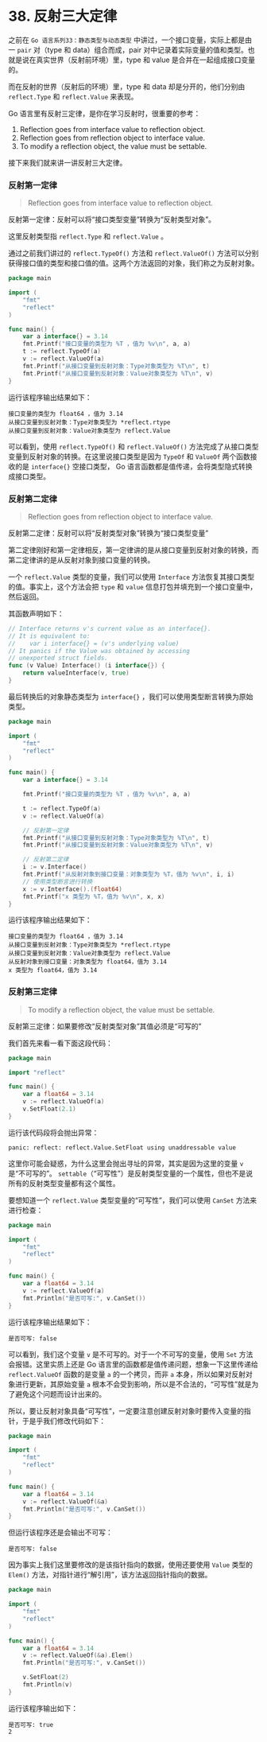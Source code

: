 # 38. 反射三大定律

之前在 `Go 语言系列33：静态类型与动态类型` 中讲过，一个接口变量，实际上都是由一 `pair` 对（type 和 data）组合而成，pair 对中记录着实际变量的值和类型。也就是说在真实世界（反射前环境）里，type 和 value 是合并在一起组成接口变量的。

而在反射的世界（反射后的环境）里，type 和 data 却是分开的，他们分别由 `reflect.Type` 和 `reflect.Value` 来表现。

Go 语言里有反射三定律，是你在学习反射时，很重要的参考：

1. Reflection goes from interface value to reflection object.
2. Reflection goes from reflection object to interface value.
3. To modify a reflection object, the value must be settable.

接下来我们就来讲一讲反射三大定律。

### 反射第一定律

> Reflection goes from interface value to reflection object.

反射第一定律：反射可以将“接口类型变量”转换为“反射类型对象”。

这里反射类型指 `reflect.Type` 和 `reflect.Value` 。

通过之前我们讲过的 `reflect.TypeOf()` 方法和 `reflect.ValueOf()` 方法可以分别获得接口值的类型和接口值的值。这两个方法返回的对象，我们称之为反射对象。

```go
package main

import (
	"fmt"
	"reflect"
)

func main() {
	var a interface{} = 3.14
	fmt.Printf("接口变量的类型为 %T ，值为 %v\n", a, a)
	t := reflect.TypeOf(a)
	v := reflect.ValueOf(a)
	fmt.Printf("从接口变量到反射对象：Type对象类型为 %T\n", t)
	fmt.Printf("从接口变量到反射对象：Value对象类型为 %T\n", v)
}
```

运行该程序输出结果如下：

```
接口变量的类型为 float64 ，值为 3.14
从接口变量到反射对象：Type对象类型为 *reflect.rtype
从接口变量到反射对象：Value对象类型为 reflect.Value
```

可以看到，使用 `reflect.TypeOf()` 和 `reflect.ValueOf()` 方法完成了从接口类型变量到反射对象的转换。在这里说接口类型是因为 `TypeOf` 和 `ValueOf` 两个函数接收的是 `interface{}` 空接口类型， Go 语言函数都是值传递，会将类型隐式转换成接口类型。

### 反射第二定律

> Reflection goes from reflection object to interface value.

反射第二定律：反射可以将“反射类型对象”转换为“接口类型变量”

第二定律刚好和第一定律相反，第一定律讲的是从接口变量到反射对象的转换，而第二定律讲的是从反射对象到接口变量的转换。

一个 `reflect.Value` 类型的变量，我们可以使用 `Interface` 方法恢复其接口类型的值。事实上，这个方法会把 `type` 和 `value` 信息打包并填充到一个接口变量中，然后返回。

其函数声明如下：

```go
// Interface returns v's current value as an interface{}.
// It is equivalent to:
//    var i interface{} = (v's underlying value)
// It panics if the Value was obtained by accessing
// unexported struct fields.
func (v Value) Interface() (i interface{}) {
    return valueInterface(v, true)
}
```

最后转换后的对象静态类型为 `interface{}` ，我们可以使用类型断言转换为原始类型。

```go
package main

import (
	"fmt"
	"reflect"
)

func main() {
	var a interface{} = 3.14

	fmt.Printf("接口变量的类型为 %T ，值为 %v\n", a, a)

	t := reflect.TypeOf(a)
	v := reflect.ValueOf(a)

	// 反射第一定律
	fmt.Printf("从接口变量到反射对象：Type对象类型为 %T\n", t)
	fmt.Printf("从接口变量到反射对象：Value对象类型为 %T\n", v)

	// 反射第二定律
	i := v.Interface()
	fmt.Printf("从反射对象到接口变量：对象类型为 %T，值为 %v\n", i, i)
	// 使用类型断言进行转换
	x := v.Interface().(float64)
	fmt.Printf("x 类型为 %T，值为 %v\n", x, x)
}
```

运行该程序输出结果如下：

```
接口变量的类型为 float64 ，值为 3.14
从接口变量到反射对象：Type对象类型为 *reflect.rtype
从接口变量到反射对象：Value对象类型为 reflect.Value
从反射对象到接口变量：对象类型为 float64，值为 3.14
x 类型为 float64，值为 3.14
```

### 反射第三定律

> To modify a reflection object, the value must be settable.

反射第三定律：如果要修改“反射类型对象”其值必须是“可写的”

我们首先来看一看下面这段代码：

```go
package main

import "reflect"

func main() {
	var a float64 = 3.14
	v := reflect.ValueOf(a)
	v.SetFloat(2.1)
}
```

运行该代码段将会抛出异常：

```
panic: reflect: reflect.Value.SetFloat using unaddressable value
```

这里你可能会疑惑，为什么这里会抛出寻址的异常，其实是因为这里的变量 `v` 是“不可写的”。 `settable`（“可写性”）是反射类型变量的一个属性，但也不是说所有的反射类型变量都有这个属性。

要想知道一个 `reflect.Value` 类型变量的“可写性”，我们可以使用 `CanSet` 方法来进行检查：

```go
package main

import (
	"fmt"
	"reflect"
)

func main() {
	var a float64 = 3.14
	v := reflect.ValueOf(a)
	fmt.Println("是否可写:", v.CanSet())
}
```

运行该程序输出结果如下：

```
是否可写: false
```

可以看到，我们这个变量 `v` 是不可写的。对于一个不可写的变量，使用 `Set` 方法会报错。这里实质上还是 Go 语言里的函数都是值传递问题，想象一下这里传递给 `reflect.ValueOf` 函数的是变量 `a` 的一个拷贝，而非 `a` 本身，所以如果对反射对象进行更新，其原始变量 `a` 根本不会受到影响，所以是不合法的，“可写性”就是为了避免这个问题而设计出来的。

所以，要让反射对象具备“可写性”，一定要注意创建反射对象时要传入变量的指针，于是乎我们修改代码如下：

```go
package main

import (
	"fmt"
	"reflect"
)

func main() {
	var a float64 = 3.14
	v := reflect.ValueOf(&a)
	fmt.Println("是否可写:", v.CanSet())
}
```

但运行该程序还是会输出不可写：

```
是否可写: false
```

因为事实上我们这里要修改的是该指针指向的数据，使用还要使用 `Value` 类型的 `Elem()` 方法，对指针进行“解引用”，该方法返回指针指向的数据。

```go
package main

import (
	"fmt"
	"reflect"
)

func main() {
	var a float64 = 3.14
	v := reflect.ValueOf(&a).Elem()
	fmt.Println("是否可写:", v.CanSet())

	v.SetFloat(2)
	fmt.Println(v)
}
```

运行该程序输出如下：

```
是否可写: true
2
```
